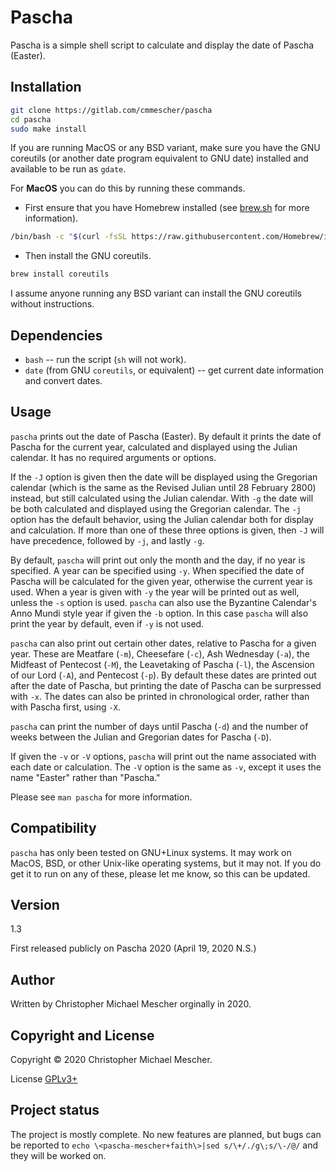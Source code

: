 # Pascha
Pascha is a simple shell script to calculate and display the date of Pascha
(Easter).

## Installation

``` sh
git clone https://gitlab.com/cmmescher/pascha
cd pascha
sudo make install
```

If you are running MacOS or any BSD variant, make sure you have the GNU
coreutils (or another date program equivalent to GNU date) installed and
available to be run as `gdate`.

For **MacOS** you can do this by running these commands.

- First ensure that you have Homebrew installed (see [brew.sh](https://brew.sh) for more
information).

``` sh
/bin/bash -c "$(curl -fsSL https://raw.githubusercontent.com/Homebrew/install/master/install.sh)"
```

- Then install the GNU coreutils.

``` sh
brew install coreutils
```

I assume anyone running any BSD variant can install the GNU coreutils without
instructions.

## Dependencies

- `bash` -- run the script (`sh` will not work).
- `date` (from GNU `coreutils`, or equivalent) -- get current date information and
  convert dates.

## Usage

`pascha` prints out the date of Pascha (Easter). By default it prints the date
of Pascha for the current year, calculated and displayed using the Julian
calendar. It has no required arguments or options.

If the `-J` option is given then the date will be displayed using the Gregorian
calendar (which is the same as the Revised Julian until 28 February 2800)
instead, but still calculated using the Julian calendar. With `-g` the date will
be both calculated and displayed using the Gregorian calendar. The `-j` option
has the default behavior, using the Julian calendar both for display and
calculation. If more than one of these three options is given, then `-J` will
have precedence, followed by `-j`, and lastly `-g`.

By default, `pascha` will print out only the month and the day, if no year is
specified. A year can be specified using `-y`. When specified the date of Pascha
will be calculated for the given year, otherwise the current year is used. When
a year is given with `-y` the year will be printed out as well, unless the `-s`
option is used. `pascha` can also use the Byzantine Calendar's Anno Mundi style
year if given the `-b` option. In this case `pascha` will also print the year by
default, even if `-y` is not used.

`pascha` can also print out certain other dates, relative to Pascha for a given
year. These are Meatfare (`-m`), Cheesefare (`-c`), Ash Wednesday (`-a`), the
Midfeast of Pentecost (`-M`), the Leavetaking of Pascha (`-l`), the Ascension of
our Lord (`-A`), and Pentecost (`-p`). By default these dates are printed out
after the date of Pascha, but printing the date of Pascha can be surpressed with
`-x`. The dates can also be printed in chronological order, rather than with
Pascha first, using `-X`.

`pascha` can print the number of days until Pascha (`-d`) and the number of weeks
between the Julian and Gregorian dates for Pascha (`-D`).

If given the `-v` or `-V` options, `pascha` will print out the name associated
with each date or calculation. The `-V` option is the same as `-v`, except it
uses the name "Easter" rather than "Pascha."

Please see `man pascha` for more information.

## Compatibility

`pascha` has only been tested on GNU+Linux systems. It may work on MacOS, BSD,
or other Unix-like operating systems, but it may not. If you do get it to run on
any of these, please let me know, so this can be updated.

## Version

1.3

First released publicly on Pascha 2020 (April 19, 2020 N.S.)

## Author

Written by Christopher Michael Mescher orginally in 2020.

## Copyright and License

Copyright © 2020 Christopher Michael Mescher.

License [GPLv3+](https://gnu.org/licenses/gpl.html)

## Project status

The project is mostly complete. No new features are planned, but bugs can be
reported to `echo \<pascha-mescher+faith\>|sed s/\+/./g\;s/\-/@/` and they will
be worked on.
